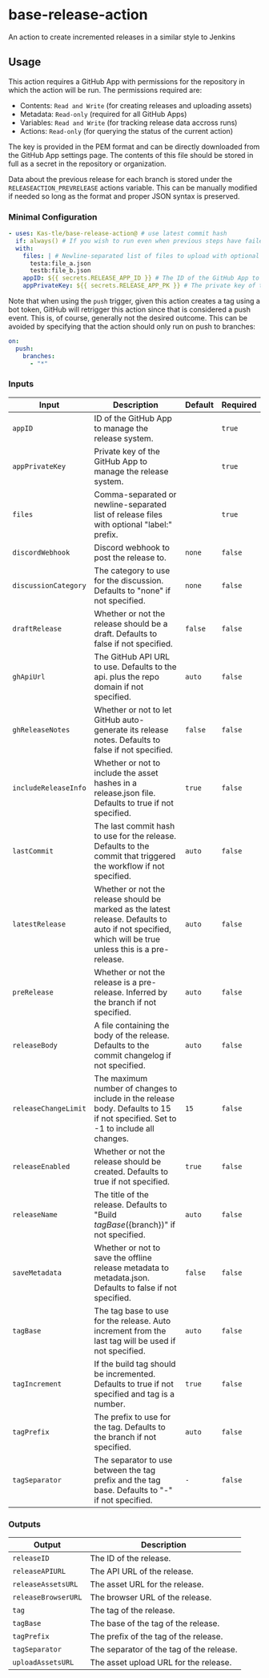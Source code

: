 # base-release-action
An action to create incremented releases in a similar style to Jenkins

## Usage

This action requires a GitHub App with permissions for the repository in which the action will be run. The permissions required are:
- Contents: `Read and Write` (for creating releases and uploading assets)
- Metadata: `Read-only` (required for all GitHub Apps)
- Variables: `Read and Write` (for tracking release data accross runs)
- Actions: `Read-only` (for querying the status of the current action)

The key is provided in the PEM format and can be directly downloaded from the GitHub App settings page. The contents of this file should be stored in full as a secret in the repository or organization.

Data about the previous release for each branch is stored under the `RELEASEACTION_PREVRELEASE` actions variable. This can be manually modified if needed so long as the format and proper JSON syntax is preserved.

### Minimal Configuration

```yaml
- uses: Kas-tle/base-release-action@ # use latest commit hash
  if: always() # If you wish to run even when previous steps have failed
  with:
    files: | # Newline-separated list of files to upload with optional "label:" prefix
      testa:file_a.json
      testb:file_b.json
    appID: ${{ secrets.RELEASE_APP_ID }} # The ID of the GitHub App to manage the release system
    appPrivateKey: ${{ secrets.RELEASE_APP_PK }} # The private key of the GitHub App in PEM format
```

Note that when using the `push` trigger, given this action creates a tag using a bot token, GitHub will retrigger this action since that is considered a push event. This is, of course, generally not the desired outcome. This can be avoided by specifying that the action should only run on push to branches:
```yaml
on:
  push:
    branches:
      - "*"
```

### Inputs

| Input                | Description                                                                                                                                            | Default | Required |
| -------------------- | ------------------------------------------------------------------------------------------------------------------------------------------------------ | ------- | -------- |
| `appID`              | ID of the GitHub App to manage the release system.                                                                                                     |         | `true`   |
| `appPrivateKey`      | Private key of the GitHub App to manage the release system.                                                                                            |         | `true`   |
| `files`              | Comma-separated or newline-separated list of release files with optional "label:" prefix.                                                              |         | `true`   |
| `discordWebhook`     | Discord webhook to post the release to.                                                                                                                | `none`  | `false`  |
| `discussionCategory` | The category to use for the discussion. Defaults to "none" if not specified.                                                                           | `none`  | `false`  |
| `draftRelease`       | Whether or not the release should be a draft. Defaults to false if not specified.                                                                      | `false` | `false`  |
| `ghApiUrl`           | The GitHub API URL to use. Defaults to the api. plus the repo domain if not specified.                                                                 | `auto`  | `false`  |
| `ghReleaseNotes`     | Whether or not to let GitHub auto-generate its release notes. Defaults to false if not specified.                                                      | `false` | `false`  |
| `includeReleaseInfo` | Whether or not to include the asset hashes in a release.json file. Defaults to true if not specified.                                                  | `true`  | `false`  |
| `lastCommit`         | The last commit hash to use for the release. Defaults to the commit that triggered the workflow if not specified.                                      | `auto`  | `false`  |
| `latestRelease`      | Whether or not the release should be marked as the latest release. Defaults to auto if not specified, which will be true unless this is a pre-release. | `auto`  | `false`  |
| `preRelease`         | Whether or not the release is a pre-release. Inferred by the branch if not specified.                                                                  | `auto`  | `false`  |
| `releaseBody`        | A file containing the body of the release. Defaults to the commit changelog if not specified.                                                          | `auto`  | `false`  |
| `releaseChangeLimit` | The maximum number of changes to include in the release body. Defaults to 15 if not specified. Set to -1 to include all changes.                       | `15`    | `false`  |
| `releaseEnabled`     | Whether or not the release should be created. Defaults to true if not specified.                                                                       | `true`  | `false`  |
| `releaseName`        | The title of the release. Defaults to "Build ${tagBase} (${branch})" if not specified.                                                                 | `auto`  | `false`  |
| `saveMetadata`       | Whether or not to save the offline release metadata to metadata.json. Defaults to false if not specified.                                              | `false` | `false`  |
| `tagBase`            | The tag base to use for the release. Auto increment from the last tag will be used if not specified.                                                   | `auto`  | `false`  |
| `tagIncrement`       | If the build tag should be incremented. Defaults to true if not specified and tag is a number.                                                         | `true`  | `false`  |
| `tagPrefix`          | The prefix to use for the tag. Defaults to the branch if not specified.                                                                                | `auto`  | `false`  |
| `tagSeparator`       | The separator to use between the tag prefix and the tag base. Defaults to "-" if not specified.                                                        | `-`     | `false`  |

### Outputs

| Output              | Description                              |
| ------------------- | ---------------------------------------- |
| `releaseID`         | The ID of the release.                   |
| `releaseAPIURL`     | The API URL of the release.              |
| `releaseAssetsURL`  | The asset URL for the release.           |
| `releaseBrowserURL` | The browser URL of the release.          |
| `tag`               | The tag of the release.                  |
| `tagBase`           | The base of the tag of the release.      |
| `tagPrefix`         | The prefix of the tag of the release.    |
| `tagSeparator`      | The separator of the tag of the release. |
| `uploadAssetsURL`   | The asset upload URL for the release.    |
